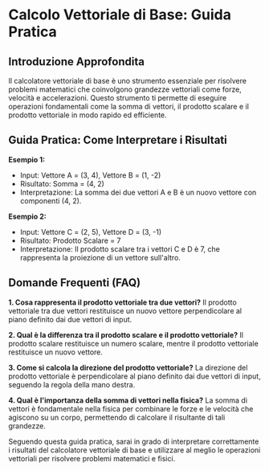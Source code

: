 # Calcolo Vettoriale di Base: Guida Pratica

## Introduzione Approfondita
Il calcolatore vettoriale di base è uno strumento essenziale per risolvere problemi matematici che coinvolgono grandezze vettoriali come forze, velocità e accelerazioni. Questo strumento ti permette di eseguire operazioni fondamentali come la somma di vettori, il prodotto scalare e il prodotto vettoriale in modo rapido ed efficiente.

## Guida Pratica: Come Interpretare i Risultati

**Esempio 1:**
- Input: Vettore A = (3, 4), Vettore B = (1, -2)
- Risultato: Somma = (4, 2)
- Interpretazione: La somma dei due vettori A e B è un nuovo vettore con componenti (4, 2).

**Esempio 2:**
- Input: Vettore C = (2, 5), Vettore D = (3, -1)
- Risultato: Prodotto Scalare = 7
- Interpretazione: Il prodotto scalare tra i vettori C e D è 7, che rappresenta la proiezione di un vettore sull'altro.

## Domande Frequenti (FAQ)

**1. Cosa rappresenta il prodotto vettoriale tra due vettori?**
Il prodotto vettoriale tra due vettori restituisce un nuovo vettore perpendicolare al piano definito dai due vettori di input.

**2. Qual è la differenza tra il prodotto scalare e il prodotto vettoriale?**
Il prodotto scalare restituisce un numero scalare, mentre il prodotto vettoriale restituisce un nuovo vettore.

**3. Come si calcola la direzione del prodotto vettoriale?**
La direzione del prodotto vettoriale è perpendicolare al piano definito dai due vettori di input, seguendo la regola della mano destra.

**4. Qual è l'importanza della somma di vettori nella fisica?**
La somma di vettori è fondamentale nella fisica per combinare le forze e le velocità che agiscono su un corpo, permettendo di calcolare il risultante di tali grandezze.

Seguendo questa guida pratica, sarai in grado di interpretare correttamente i risultati del calcolatore vettoriale di base e utilizzare al meglio le operazioni vettoriali per risolvere problemi matematici e fisici.
